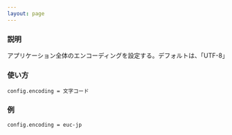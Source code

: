 ```yaml
---
layout: page
---
```

### 説明
アプリケーション全体のエンコーディングを設定する。デフォルトは、「UTF-8」

### 使い方
    config.encoding = 文字コード

### 例
    config.encoding = euc-jp